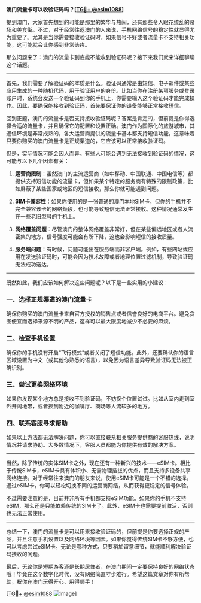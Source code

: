 **澳门流量卡可以收验证码吗？[[TG💪+ @esim1088](https://t.me/s/esim1088)]**

提到澳门，大家首先想到的可能是那里的繁华与热闹，还有那些令人眼花缭乱的赌场和美食街。不过，对于经常往返澳门的人来说，手机网络信号的稳定性就显得尤为重要了。尤其是当你需要接收验证码时，如果信号不好或者流量卡不支持相关功能，这可能就会让你感到非常头疼。

那么问题来了：澳门的流量卡到底能不能收到验证码呢？接下来我们就来详细聊聊这个话题。

---

首先，我们需要了解验证码的本质是什么。验证码通常是由短信、电子邮件或某些应用生成的一种随机代码，用于验证用户的身份。比如当你在注册某项服务或登录账户时，系统会发送一个验证码到你的手机上，你需要输入这个验证码才能完成操作。因此，要确保能接收到验证码，首先要保证你的设备能够正常接收短信。

回到正题，澳门的流量卡是否支持接收验证码呢？答案是肯定的，但前提是你得选择合适的流量卡，并且确保它的配置和设置正确。澳门作为国际化的旅游城市，其通信环境是非常成熟的，各大运营商提供的流量卡基本都支持短信功能。这意味着只要你购买的澳门流量卡是正规渠道的，它应该可以正常接收验证码。

但是，实际情况可能会因人而异。有些人可能会遇到无法接收到验证码的情况，这可能与以下几个因素有关：

1. **运营商限制**：虽然澳门的主流运营商（如中移动、中国联通、中国电信等）都提供支持短信功能的流量卡，但如果某个特定的服务商有特殊的限制政策，比如屏蔽了某些国家或地区的短信接收，那么你就可能遇到问题。

2. **SIM卡兼容性**：如果你使用的是一张普通的澳门本地SIM卡，但你的手机并不完全兼容该卡的网络频段，也可能导致短信无法正常接收。这种情况通常发生在一些老旧型号的手机上。

3. **网络覆盖问题**：尽管澳门的整体网络覆盖非常好，但在某些偏远地区或者人流密集的地方，信号强度可能会有所下降，这也会影响短信的接收质量。

4. **服务端问题**：有时候，问题可能出在服务端而非客户端。例如，有些网站或应用在发送验证码时，可能会因为技术故障或者地理位置过滤机制，导致验证码无法成功送达。

---

既然如此，我们应该如何解决这些问题呢？以下是一些实用的小建议：

### 一、选择正规渠道的澳门流量卡
确保你购买的澳门流量卡来自官方授权的销售点或者信誉良好的电商平台。避免贪图便宜而选择来源不明的产品，这样可以最大限度地减少不必要的麻烦。

### 二、检查手机设置
确保你的手机没有开启“飞行模式”或者关闭了短信功能。此外，还要确认你的语言区域设置为中文（或其他你熟悉的语言），以免因为语言差异导致验证码无法被正确识别。

### 三、尝试更换网络环境
如果你发现某个地方总是接收不到验证码，不妨换个位置试试。比如从室内走到室外开阔地带，或者换到附近的咖啡厅、商场等人流较多的地方。

### 四、联系客服寻求帮助
如果以上方法都无法解决问题，你可以直接联系相关服务提供商的客服热线，说明情况并请求协助。大多数情况下，客服人员都能为你提供有效的解决方案。

---

当然，除了传统的实体SIM卡之外，现在还有一种新兴的技术——eSIM卡。相比于传统SIM卡，eSIM卡具有体积小、无需物理插拔的优点，而且支持多设备共享网络连接。对于经常往来澳门的朋友来说，使用eSIM卡可能是一个不错的选择。通过eSIM卡，你可以轻松切换不同的运营商网络，从而获得更稳定的信号体验。

不过需要注意的是，目前并非所有手机都支持eSIM功能。如果你的手机不支持eSIM，那么还是只能依赖传统的SIM卡了。此外，eSIM卡也需要提前激活，否则也无法正常使用。

---

总结一下，澳门的流量卡是可以用来接收验证码的，但前提是你要选择正规的产品，并且注意手机设置以及网络环境等因素。如果你觉得传统SIM卡不够方便，也可以考虑尝试eSIM卡。无论是哪种方式，只要稍加留意细节，就能顺利解决验证码接收的问题。

最后，无论你是短期游客还是长期居住者，在澳门期间一定要保持良好的网络状态哦！毕竟在这个数字化时代，没有网络简直寸步难行。希望这篇文章对你有所帮助，祝你在澳门玩得开心、用得顺手！

[[TG💪+ @esim1088](https://t.me/s/esim1088) ![Image](https://i.postimg.cc/4NQfJmqS/Snipaste-2025-05-13-00-14-12.png)]